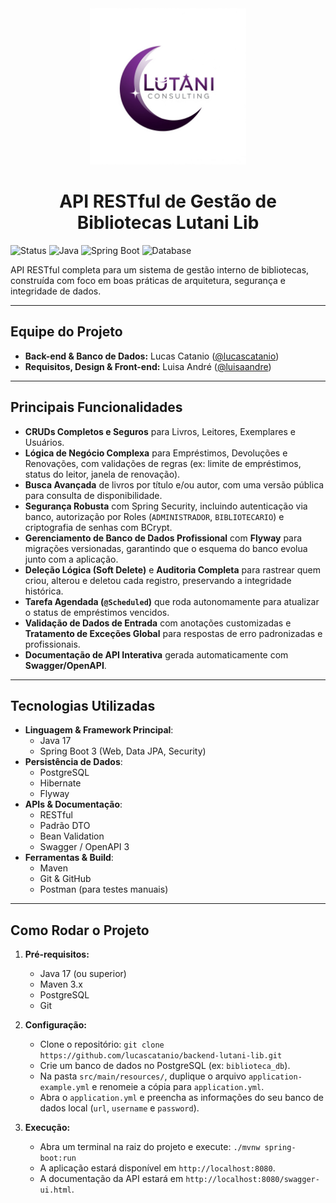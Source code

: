 <div align="center">
  <img src="docs/images/lutani_logo.png" alt="Logotipo Lutani Lib" width="250"/>
</div>

<h1 align="center">API RESTful de Gestão de Bibliotecas Lutani Lib</h1>

![Status](https://img.shields.io/badge/status-concluído-brightgreen)
![Java](https://img.shields.io/badge/Java-17-blue)
![Spring Boot](https://img.shields.io/badge/Spring_Boot-3.x-green)
![Database](https://img.shields.io/badge/Database-PostgreSQL-blue)

API RESTful completa para um sistema de gestão interno de bibliotecas, construída com foco em boas práticas de arquitetura, segurança e integridade de dados.

---

## Equipe do Projeto

* **Back-end & Banco de Dados:** Lucas Catanio ([@lucascatanio](https://github.com/lucascatanio))
* **Requisitos, Design & Front-end:** Luisa André ([@luisaandre](https://github.com/luisaandre))

---
## Principais Funcionalidades

-   **CRUDs Completos e Seguros** para Livros, Leitores, Exemplares e Usuários.
-   **Lógica de Negócio Complexa** para Empréstimos, Devoluções e Renovações, com validações de regras (ex: limite de empréstimos, status do leitor, janela de renovação).
-   **Busca Avançada** de livros por título e/ou autor, com uma versão pública para consulta de disponibilidade.
-   **Segurança Robusta** com Spring Security, incluindo autenticação via banco, autorização por Roles (`ADMINISTRADOR`, `BIBLIOTECARIO`) e criptografia de senhas com BCrypt.
-   **Gerenciamento de Banco de Dados Profissional** com **Flyway** para migrações versionadas, garantindo que o esquema do banco evolua junto com a aplicação.
-   **Deleção Lógica (Soft Delete)** e **Auditoria Completa** para rastrear quem criou, alterou e deletou cada registro, preservando a integridade histórica.
-   **Tarefa Agendada (`@Scheduled`)** que roda autonomamente para atualizar o status de empréstimos vencidos.
-   **Validação de Dados de Entrada** com anotações customizadas e **Tratamento de Exceções Global** para respostas de erro padronizadas e profissionais.
-   **Documentação de API Interativa** gerada automaticamente com **Swagger/OpenAPI**.

---

## Tecnologias Utilizadas

-   **Linguagem & Framework Principal**:
    -   Java 17
    -   Spring Boot 3 (Web, Data JPA, Security)
-   **Persistência de Dados**:
    -   PostgreSQL
    -   Hibernate
    -   Flyway
-   **APIs & Documentação**:
    -   RESTful
    -   Padrão DTO
    -   Bean Validation
    -   Swagger / OpenAPI 3
-   **Ferramentas & Build**:
    -   Maven
    -   Git & GitHub
    -   Postman (para testes manuais)

---
## Como Rodar o Projeto

1.  **Pré-requisitos:**
    -   Java 17 (ou superior)
    -   Maven 3.x
    -   PostgreSQL
    -   Git

2.  **Configuração:**
    -   Clone o repositório: `git clone https://github.com/lucascatanio/backend-lutani-lib.git`
    -   Crie um banco de dados no PostgreSQL (ex: `biblioteca_db`).
    -   Na pasta `src/main/resources/`, duplique o arquivo `application-example.yml` e renomeie a cópia para `application.yml`.
    -   Abra o `application.yml` e preencha as informações do seu banco de dados local (`url`, `username` e `password`).

3.  **Execução:**
    -   Abra um terminal na raiz do projeto e execute: `./mvnw spring-boot:run`
    -   A aplicação estará disponível em `http://localhost:8080`.
    -   A documentação da API estará em `http://localhost:8080/swagger-ui.html`.
